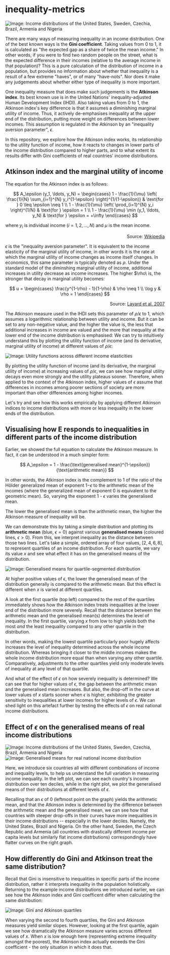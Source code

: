 # inequality-metrics

![Image: Income distributions of the United States, Sweden, Czechia, Brazil, Armenia and Nigeria](viz/real%20income%20distributions.png)

There are many ways of measuring inequality in an income distribution. One of the best known ways is the **Gini coefficient**. Taking values from 0 to 1, it is calculated as "the expected gap as a share of twice the mean income." In other words, if you were to find two random people on the street, what is the expected difference in their incomes (relative to the average income in that population)? This is a pure calculation of the distribution of income in a population, but provides no information about whether that inequality is a result of a few extreme "haves", or of many "have-nots". Nor does it make any judgements about whether either type of inequality is more important.

One inequality measure that does make such judgements is the **Atkinson index**. Its best known use is in the United Nations' inequality-adjusted Human Development Index (IHDI). Also taking values from 0 to 1, the Atkinson index's key difference is that it assumes a diminishing marginal utility of income. Thus, it actively de-emphasises inequality at the upper end of the distribution, putting more weight on differences between lower incomes. This assumption is regulated in the Atkinson by an "inequality aversion parameter", $\epsilon$. 

In this repository, we explore how the Atkinson index works, its relationship to the utility function of income, how it reacts to changes in lower parts of the income distribution compared to higher parts, and to what extent its results differ with Gini coefficients of real countries' income distributions.





## Atkinson index and the marginal utility of income

The equation for the Atkinson index is as follows:

$$
A_\epsilon (y_1, \ldots, y_N) =
\begin{cases}
1 - \frac{1}{\mu} \left( \frac{1}{N} \sum_{i=1}^{N} y_i^{1-\epsilon} \right)^{1/(1-\epsilon)} & \text{for } 0 \leq \epsilon \neq 1 \\
1 - \frac{1}{\mu} \left( \prod_{i=1}^{N} y_i \right)^{1/N} & \text{for } \epsilon = 1 \\
1 - \frac{1}{\mu} \min (y_1, \ldots, y_N) & \text{for } \epsilon = +\infty
\end{cases}
$$

where $y_i$ is individual income $(i = 1, 2, \ldots, N)$ and  $\mu$ is the mean income.

<div style="text-align: right"> Source: <a href="https://en.wikipedia.org/wiki/Atkinson_index">Wikipedia</a>
 </div>


$\epsilon$ is the "inequality aversion parameter". It is equivalent to the income elasticity of the marginal utility of income, in other words it is the rate at which the marginal utility of income changes as income itself changes. In economics, this same parameter is typically denoted as $\rho$. Under the standard model of the diminshing marginal utility of income, additional increases in utility decrease as income increases. The higher $\rho\ is, the stronger that decay in marginal utility becomes:

$$
u =
\begin{cases}
\frac{y^{1-\rho} - 1}{1-\rho} & \rho \neq 1 \\
\log y & \rho = 1
\end{cases}
$$


<div style="text-align: right"> Source: <a href="https://eprints.lse.ac.uk/19745/1/The_Marginal_Utility_of_Income.pdf">Layard et al. 2007</a>
 </div>

The Atkinson measure used in the IHDI sets this parameter of $\rho/\epsilon$ to 1, which assumes a logarithmic relationship between utility and income. But it can be set to any non-negative value, and the higher the value is, the less that additional increases in income are valued and the more that inequality at the lower end of the income distribution is emphasised: We can try to intuitively understand this by plotting the utility function of income (and its derivative, marginal utility of income) at different values of $\rho/\epsilon$:


![Image: Utility functions across different income elasticities](viz/utility%20across%20elasticity.png)

By plotting the utility function of income (and its derivative, the marginal utility of income) at increasing values of $\rho/\epsilon$, we can see how marginal utility decays even more strongly and the utility plateaus sooner. Therefore, when applied to the context of the Atkinson index, higher values of $\epsilon$ assume that differences in incomes among poorer sections of society are more important than other differences among higher incomes.

Let's try and see how this works empirically by applying different Atkinson indices to income distributions with more or less inequality in the lower ends of the distribution.

## Visualising how E responds to inequalities in different parts of the income distribution

Earlier, we showed the full equation to calculate the Atkinson measure. In fact, it can be understood in a much simpler form:

$$
A_\epsilon  =
1 - \frac{\text{generalised mean}^{1-\epsilon}}{\text{arithmetic mean}} $$

In other words, the Atkinson index is the complement to 1 of the ratio of the Hölder generalized mean of exponent 1−$\epsilon$ to the arithmetic mean of the incomes (where the generalized mean of exponent 0 is equivalent to the geometric mean). So, varying the exponent 1 - $\epsilon$ varies the generalised mean. 

The lower the generalised mean is than the arithmetic mean, the higher the Atkinson measure of inequality will be.

We can demonstrate this by taking a simple distribution and plotting its **arithmetic mean** (blue, $\epsilon = 0$) against various **generalised means** (coloured lines, $\epsilon > 0$). From this, we interpret inequality as the distance between those two lines. Let's take a simple, ordered array of four values, $[2, 4, 6, 8]$, to represent quartiles of an income distribution. For each quartile, we vary its value $x$ and see what effect it has on the generalised means of the distribution.

![Image: Generalised means for quartile-segmented distribution](viz/generalised%20mean%20quartiles%20dist.png)

At higher positive values of $\epsilon$, the lower the generalised mean of the distribution generally is compared to the arithmetic mean. But this effect is different when $x$ is varied at different quartiles.

A look at the first quartile (top left) compared to the rest of the quartiles immediately shows how the Atkinson index treats inequalities at the lower end of the distribution more severely. Recall that the distance between the arithmetic mean and the generalised mean(s) determines the level of inequality. In the first quartile, varying $x$ from low to high yields both the most *and* the least inequality compared to any other quartile in the distribution.

In other words, making the lowest quartile particularly poor hugely affects increases the level of inequality determined across the whole income distribution. Whereas bringing it closer to the middle incomes makes the whole income distribution more equal than when varying any other quartile. Comparatively, adjustments to the other quartiles yield only moderate levels of inequality at any level of that quartile.

And what of the effect of $\epsilon$ on how severely inequality is determined? We can see that for higher values of $\epsilon$, the gap between the arithmetic mean and the generalised mean increases. But also, the drop-off in the curve at lower values of $x$ starts sooner when $\epsilon$ is higher, exhibiting the greater sensitivity to inequalities at lower incomes for higher levels of $\epsilon$. We can shed light on this artefact further by testing the effects of $\epsilon$ on real national income distributions.


## Effect of $\epsilon$ on the generalised means of real income distributions

![Image: Income distributions of the United States, Sweden, Czechia, Brazil, Armenia and Nigeria](viz/real%20income%20distributions.png)
![Image: Generalised means for real national income distribution](viz/generalised%20means%20countries.png)


Here, we introduce six countries all with different combinations of income and inequality levels, to help us understand the full variation in measuring income inequality. In the left plot, we can see each country's income distribution over ten deciles, while in the right plot, we plot the generalised means of their distributions at different levels of $\epsilon$.

Recalling that an $\epsilon$ of 0 (leftmost point on the graph) yields the arithmetic mean, and that the Atkinson index is determined by the difference between the arithmetic mean and the generalised mean, we can see how that countries with steeper drop-offs in their curves have more inequalities in their income distributions -- especially in the lower deciles. Namely, the United States, Brazil and Nigeria. On the other hand, Sweden, the Czech Republic and Armenia (all countries with drastically different income per capita levels but similarly flat income distrbutions) correspondingly have flatter curves on the right graph.


## How differently do Gini and Atkinson treat the same distribution?

Recall that Gini is insensitive to inequalities in specific parts of the income distribution, rather it interprets inequality in the population holistically. Returning to the example income distributions we introduced earlier, we can see how the Atkinson index and Gini coefficent differ when calculating the same distribution:

![Image: Gini and Atkinson quartiles](viz/gini%20vs%20atkinson%20quartiles%20dist.png)

When varying the second to fourth quartiles, the Gini and Atkinson measures yield similar slopes. However, looking at the first quartile, again we see how dramatically the Atkinson measure varies across different values of $x$. When $x$ is low enough here (representing extreme inequality amongst the poorest), the Atkinson index actually exceeds the Gini coefficient - the only situation in which it does that.